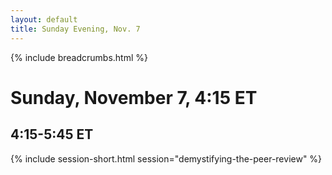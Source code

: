 ```yaml
---
layout: default
title: Sunday Evening, Nov. 7
---
```

{% include breadcrumbs.html %}

# Sunday, November 7, 4:15 ET

## 4:15-5:45 ET
{% include session-short.html session="demystifying-the-peer-review" %}
